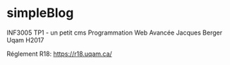 # simpleBlog
INF3005 TP1 - un petit cms
Programmation Web Avancée
Jacques Berger 
Uqam H2017

Réglement R18: https://r18.uqam.ca/
